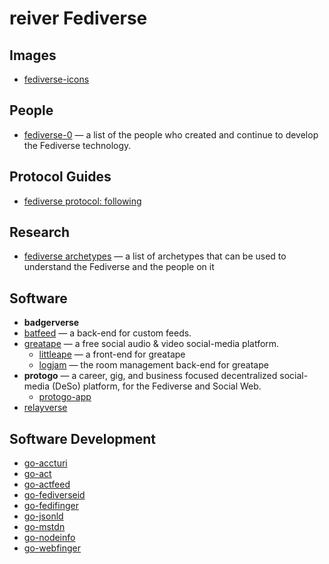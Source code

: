 # reiver Fediverse

## Images

* [fediverse-icons](https://github.com/reiver/fediverse-icons)

## People

* [fediverse-0](https://github.com/reiver/fediverse-0) — a list of the people who created and continue to develop the Fediverse technology.

## Protocol Guides

* [fediverse protocol: following](https://github.com/reiver/fediverse-protocol-following)

## Research

* [fediverse archetypes](https://github.com/reiver/fediverse-archetypes) — a list of archetypes that can be used to understand the Fediverse and the people on it

## Software

* **badgerverse**
* [batfeed](https://github.com/reiver/batfeed) — a back-end for custom feeds.
* [greatape](https://github.com/reiver/greatape) — a free social audio & video social-media platform.
  * [littleape](https://github.com/reiver/littleape) — a front-end for greatape
  * [logjam](https://github.com/reiver/logjam) — the room management back-end for greatape
* **protogo** — a career, gig, and business focused decentralized social-media (DeSo) platform, for the Fediverse and Social Web.
  * [protogo-app](https://github.com/reiver/protogo-app)  
* [relayverse](https://github.com/reiver/relayverse)

## Software Development

* [go-accturi](https://github.com/reiver/go-accturi)
* [go-act](https://github.com/reiver/go-act)
* [go-actfeed](https://github.com/reiver/go-actfeed)
* [go-fediverseid](https://github.com/reiver/go-fediverseid)
* [go-fedifinger](https://github.com/reiver/go-fedifinger)
* [go-jsonld](https://github.com/reiver/go-jsonld)
* [go-mstdn](https://github.com/reiver/go-mstdn)
* [go-nodeinfo](https://github.com/reiver/go-nodeinfo)
* [go-webfinger](https://github.com/reiver/go-webfinger)

